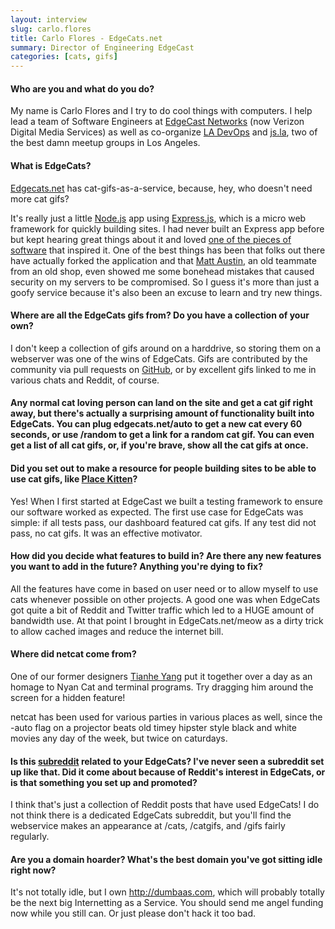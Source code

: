 ```yaml
---
layout: interview
slug: carlo.flores
title: Carlo Flores - EdgeCats.net
summary: Director of Engineering EdgeCast
categories: [cats, gifs]
---
```


#### Who are you and what do you do?

My name is Carlo Flores and I try to do cool things with computers.  I help lead a team of Software Engineers at [EdgeCast Networks](http://edgecast.com) (now Verizon Digital Media Services) as well as co-organize [LA DevOps](http://meetup.com/ladevops) and [js.la](http://js.la), two of the best damn meetup groups in Los Angeles.  

#### What is EdgeCats?

[Edgecats.net](http://edgecats.net) has cat-gifs-as-a-service, because, hey, who doesn't need more cat gifs?

It's really just a little [Node.js](http://nodejs.org) app using [Express.js](http://expressjs.com/), which is a micro web framework for quickly building sites.  I had never built an Express app before but kept hearing great things about it and loved [one of the pieces of software](http://sinatrarb.com) that inspired it.  One of the best things has been that folks out there have actually forked the application and that [Matt Austin](https://github.com/matt-), an old teammate from an old shop, even showed me some bonehead mistakes that caused security on my servers to be compromised.  So I guess it's more than just a goofy service because it's also been an excuse to learn and try new things.

#### Where are all the EdgeCats gifs from? Do you have a collection of your own?

I don't keep a collection of gifs around on a harddrive, so storing them on a webserver was one of the wins of EdgeCats.  Gifs are contributed by the community via pull requests on [GitHub](https://github.com/flores/moarcats), or by excellent gifs linked to me in various chats and Reddit, of course.

#### Any normal cat loving person can land on the site and get a cat gif right away, but there's actually a surprising amount of functionality built into EdgeCats. You can plug edgecats.net/auto to get a new cat every 60 seconds, or use /random to get a link for a random cat gif. You can even get a list of all cat gifs, or, if you're brave, show all the cat gifs at once.

#### Did you set out to make a resource for people building sites to be able to use cat gifs, like [Place Kitten](http://placekitten.com/)?

Yes!  When I first started at EdgeCast we built a testing framework to ensure our software worked as expected.  The first use case for EdgeCats was simple: if all tests pass, our dashboard featured cat gifs.  If any test did not pass, no cat gifs.  It was an effective motivator.

#### How did you decide what features to build in? Are there any new features you want to add in the future? Anything you're dying to fix?

All the features have come in based on user need or to allow myself to use cats whenever possible on other projects.  A good one was when EdgeCats got quite a bit of Reddit and Twitter traffic which led to a HUGE amount of bandwidth use.  At that point I brought in EdgeCats.net/meow as a dirty trick to allow cached images and reduce the internet bill.

#### Where did netcat come from?

One of our former designers [Tianhe Yang](https://twitter.com/tianheyang) put it together over a day as an homage to Nyan Cat and terminal programs.  Try dragging him around the screen for a hidden feature!

netcat has been used for various parties in various places as well, since the -auto flag on a projector beats old timey hipster style black and white movies any day of the week, but twice on caturdays.

#### Is this [subreddit](http://www.reddit.com/domain/moar.edgecats.net) related to your EdgeCats? I've never seen a subreddit set up like that. Did it come about because of Reddit's interest in EdgeCats, or is that something you set up and promoted?

I think that's just a collection of Reddit posts that have used EdgeCats!  I do not think there is a dedicated EdgeCats subreddit, but you'll find the webservice makes an appearance at /cats, /catgifs, and /gifs fairly regularly.

#### Are you a domain hoarder? What's the best domain you've got sitting idle right now?

It's not totally idle, but I own http://dumbaas.com, which will probably totally be the next big Internetting as a Service.  You should send me angel funding now while you still can.  Or just please don't hack it too bad.
